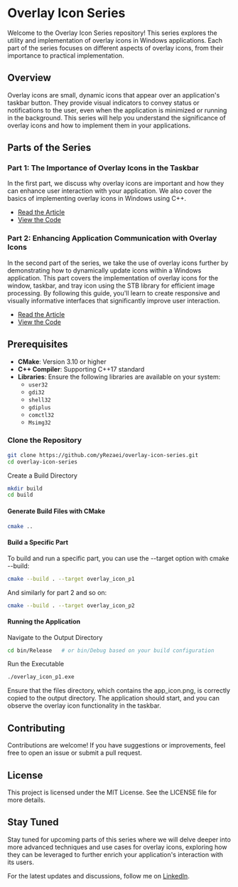 # Overlay Icon Series

Welcome to the Overlay Icon Series repository! This series explores the utility and implementation of overlay icons in Windows applications. Each part of the series focuses on different aspects of overlay icons, from their importance to practical implementation.

## Overview

Overlay icons are small, dynamic icons that appear over an application's taskbar button. They provide visual indicators to convey status or notifications to the user, even when the application is minimized or running in the background. This series will help you understand the significance of overlay icons and how to implement them in your applications.

## Parts of the Series

### Part 1: The Importance of Overlay Icons in the Taskbar

In the first part, we discuss why overlay icons are important and how they can enhance user interaction with your application. We also cover the basics of implementing overlay icons in Windows using C++.

- [Read the Article](https://www.linkedin.com/pulse/importance-overlay-icons-part-1-yashar-abbasalizadeh-rezaei-hqrle/)
- [View the Code](https://github.com/yRezaei/overlay-icon-series/tree/main/part_1)

### Part 2: Enhancing Application Communication with Overlay Icons
In the second part of the series, we take the use of overlay icons further by demonstrating how to dynamically update icons within a Windows application. This part covers the implementation of overlay icons for the window, taskbar, and tray icon using the STB library for efficient image processing. By following this guide, you'll learn to create responsive and visually informative interfaces that significantly improve user interaction.

- [Read the Article](https://www.linkedin.com/pulse/importance-overlay-icons-part-2-yashar-abbasalizadeh-rezaei-beoff/)
- [View the Code](https://github.com/yRezaei/overlay-icon-series/tree/main/part_2)

## Prerequisites

- **CMake**: Version 3.10 or higher
- **C++ Compiler**: Supporting C++17 standard
- **Libraries**: Ensure the following libraries are available on your system:
  - `user32`
  - `gdi32`
  - `shell32`
  - `gdiplus`
  - `comctl32`
  - `Msimg32`
  
### Clone the Repository

```bash
git clone https://github.com/yRezaei/overlay-icon-series.git
cd overlay-icon-series
```
Create a Build Directory
```bash
mkdir build
cd build
```
#### Generate Build Files with CMake
```bash
cmake ..
```
#### Build a Specific Part
To build and run a specific part, you can use the --target option with cmake --build:

```bash
cmake --build . --target overlay_icon_p1
```
And similarly for part 2 and so on:

```bash
cmake --build . --target overlay_icon_p2
```
#### Running the Application
Navigate to the Output Directory
```bash
cd bin/Release   # or bin/Debug based on your build configuration
```
Run the Executable
```bash
./overlay_icon_p1.exe
```
Ensure that the files directory, which contains the app_icon.png, is correctly copied to the output directory. The application should start, and you can observe the overlay icon functionality in the taskbar.

## Contributing
Contributions are welcome! If you have suggestions or improvements, feel free to open an issue or submit a pull request.

## License
This project is licensed under the MIT License. See the LICENSE file for more details.

## Stay Tuned
Stay tuned for upcoming parts of this series where we will delve deeper into more advanced techniques and use cases for overlay icons, exploring how they can be leveraged to further enrich your application's interaction with its users.

For the latest updates and discussions, follow me on [LinkedIn](https://www.linkedin.com/in/yashar-abbasalizadeh-rezaei-270100139/).